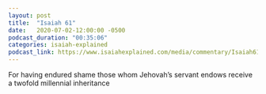 ```yaml
---
layout: post
title:  "Isaiah 61"
date:   2020-07-02-12:00:00 -0500
podcast_duration: "00:35:06"
categories: isaiah-explained
podcast_link: https://www.isaiahexplained.com/media/commentary/Isaiah61.mp3
---
```

For having endured shame those whom Jehovah’s servant endows receive a twofold millennial inheritance
